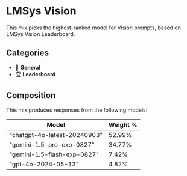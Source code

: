 # LMSys Vision

This mix picks the highest-ranked model for Vision prompts, based on LMSys Vision Leaderboard.

## Categories

- 💬 **General**
- 🏆 **Leaderboard**

## Composition

This mix produces responses from the following models:

| Model                        | Weight % |
| ---------------------------- | -------- |
| "chatgpt-4o-latest-20240903" | 52.99%   |
| "gemini-1.5-pro-exp-0827"    | 34.77%   |
| "gemini-1.5-flash-exp-0827"  | 7.42%    |
| "gpt-4o-2024-05-13"          | 4.82%    |
